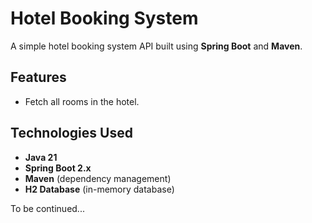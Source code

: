 # Hotel Booking System

A simple hotel booking system API built using **Spring Boot** and **Maven**.

## Features

- Fetch all rooms in the hotel.

## Technologies Used

- **Java 21**
- **Spring Boot 2.x**
- **Maven** (dependency management)
- **H2 Database** (in-memory database)


To be continued...